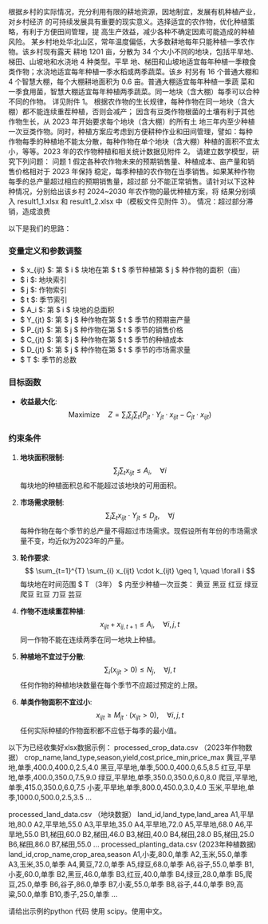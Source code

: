 根据乡村的实际情况，充分利用有限的耕地资源，因地制宜，发展有机种植产业，对乡村经济 的可持续发展具有重要的现实意义。选择适宜的农作物，优化种植策略，有利于方便田间管理，提 高生产效益，减少各种不确定因素可能造成的种植风险。 某乡村地处华北山区，常年温度偏低，大多数耕地每年只能种植一季农作物。该乡村现有露天 耕地 1201 亩，分散为 34 个大小不同的地块，包括平旱地、梯田、山坡地和水浇地 4 种类型。平旱 地、梯田和山坡地适宜每年种植一季粮食类作物；水浇地适宜每年种植一季水稻或两季蔬菜。该乡 村另有 16 个普通大棚和 4 个智慧大棚，每个大棚耕地面积为 0.6 亩。普通大棚适宜每年种植一季蔬 菜和一季食用菌，智慧大棚适宜每年种植两季蔬菜。同一地块（含大棚）每季可以合种不同的作物。 详见附件 1。 根据农作物的生长规律，每种作物在同一地块（含大棚）都不能连续重茬种植，否则会减产； 因含有豆类作物根菌的土壤有利于其他作物生长，从 2023 年开始要求每个地块（含大棚）的所有土 地三年内至少种植一次豆类作物。同时，种植方案应考虑到方便耕种作业和田间管理，譬如：每种 作物每季的种植地不能太分散，每种作物在单个地块（含大棚）种植的面积不宜太小，等等。2023 年的农作物种植和相关统计数据见附件 2。 请建立数学模型，研究下列问题： 问题 1 假定各种农作物未来的预期销售量、种植成本、亩产量和销售价格相对于 2023 年保持 稳定，每季种植的农作物在当季销售。如果某种作物每季的总产量超过相应的预期销售量，超过部 分不能正常销售。请针对以下这种种情况，分别给出该乡村 2024~2030 年农作物的最优种植方案，将 结果分别填入 result1_1.xlsx 和 result1_2.xlsx 中（模板文件见附件 3）。 情况：超过部分滞销，造成浪费

以下是我们的思路：
### 变量定义和参数调整

- $ x_{ijt} $: 第 $ i $ 块地在第 $ t $ 季节种植第 $ j $ 种作物的面积（亩）
- $ i $: 地块索引
- $ j $: 作物索引
- $ t $: 季节索引
- $ A_i $: 第 $ i $ 块地的总面积
- $ Y_{jt} $: 第 $ j $ 种作物在第 $ t $ 季节的预期亩产量
- $ P_{jt} $: 第 $ j $ 种作物在第 $ t $ 季节的销售价格
- $ C_{jt} $: 第 $ j $ 种作物在第 $ t $ 季节的种植成本
- $ D_{jt} $: 第 $ j $ 种作物在第 $ t $ 季节的市场需求量
- $ T $: 季节的总数

### 目标函数
- **收益最大化**:
  $$
  \text{Maximize} \quad Z = \sum_{i} \sum_{j} \sum_{t} (P_{jt} \cdot Y_{jt} \cdot x_{ijt} - C_{jt} \cdot x_{ijt})
  $$

### 约束条件

1. **地块面积限制**:
   $$
   \sum_{j} \sum_{t} x_{ijt} \leq A_i, \quad \forall i
   $$
   每块地的种植面积总和不能超过该地块的可用面积。

2. **市场需求限制**:
   $$
   \sum_{i} \sum_{t} x_{ijt} \cdot Y_{jt} \leq D_{jt}, \quad \forall j
   $$
   每种作物在每个季节的总产量不得超过市场需求。现假设所有年份的市场需求量不变，均近似为2023年的产量。

3. **轮作要求**:
   $$
   \sum_{t=1}^{T} \sum_{i} x_{ijt} \cdot k_{ijt} \geq 1, \quad \forall i
   $$
   每块地在时间范围 $ T （3年） $ 内至少种植一次豆类：
   黄豆
黑豆
红豆
绿豆
爬豆
豇豆
刀豆
芸豆

4. **作物不连续重茬种植**:
   $$
   x_{ijt} + x_{ij,t+1} \leq A_i, \quad \forall i, j, t
   $$
   同一作物不能在连续两季在同一地块上种植。

5. **种植地不宜过于分散**:
   $$
   \sum_{i} (x_{ijt} > 0) \leq N_j, \quad \forall j, t
   $$
   任何作物的种植地块数量在每个季节不应超过预定的上限。

6. **单类作物面积不宜过小**:
   $$
   x_{ijt} \geq M_{jt} \cdot (x_{ijt} > 0), \quad \forall i, j, t
   $$
   任何实际种植的作物面积都不应低于每季的最小值。

以下为已经收集好xlsx数据示例： processed_crop_data.csv （2023年作物数据）
crop_name,land_type,season,yield,cost,price_min,price_max
黄豆,平旱地,单季,400.0,400.0,2.5,4.0
黑豆,平旱地,单季,500.0,400.0,6.5,8.5
红豆,平旱地,单季,400.0,350.0,7.5,9.0
绿豆,平旱地,单季,350.0,350.0,6.0,8.0
爬豆,平旱地,单季,415.0,350.0,6.0,7.5
小麦,平旱地,单季,800.0,450.0,3.0,4.0
玉米,平旱地,单季,1000.0,500.0,2.5,3.5
...

processed_land_data.csv （地块数据）
land_id,land_type,land_area
A1,平旱地,80.0
A2,平旱地,55.0
A3,平旱地,35.0
A4,平旱地,72.0
A5,平旱地,68.0
A6,平旱地,55.0
B1,梯田,60.0
B2,梯田,46.0
B3,梯田,40.0
B4,梯田,28.0
B5,梯田,25.0
B6,梯田,86.0
B7,梯田,55.0
...
processed_planting_data.csv (2023年种植数据)
land_id,crop_name,crop_area,season
A1,小麦,80.0,单季
A2,玉米,55.0,单季
A3,玉米,35.0,单季
A4,黄豆,72.0,单季
A5,绿豆,68.0,单季
A6,谷子,55.0,单季
B1,小麦,60.0,单季
B2,黑豆,46.0,单季
B3,红豆,40.0,单季
B4,绿豆,28.0,单季
B5,爬豆,25.0,单季
B6,谷子,86.0,单季
B7,小麦,55.0,单季
B8,谷子,44.0,单季
B9,高粱,50.0,单季
B10,黍子,25.0,单季
...

请给出示例的python 代码 使用 scipy。使用中文。